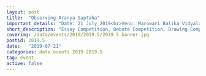 ```yaml
---
layout: post
title:  "Observing Aranya Saptaha"
important_details: "Date: 21 July 2019<br>Venu: Marowari Balika Vidyalaya, Jalpaiguri"
short_description: "Essay Competition, Debate Competition, Drawing Competition for School Students <br>Contact your school or contact us to participate"
coverimg: /data/events/2019/2019.5/2019.5 banner.jpg
postid: 2019.5
date:   "2019-07-21"
categories: data events 2019 2019.5
tag: event
active: false
---
```

